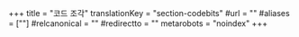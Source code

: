 +++
title = "코드 조각"
translationKey = "section-codebits"
#url = ""
#aliases = [""]
#relcanonical = ""
#redirectto = ""
metarobots = "noindex"
+++
